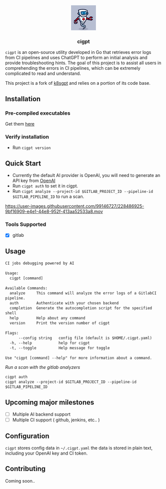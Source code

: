 <div align="center">
<br />
<p align="center">
  <a href="https://gitlab.com/tpamp/cigpt">
    <img src="images/logo.png" alt="Logo" width="80" height="80">
  </a>

<h3 align="center">cigpt</h3>
</p>
</div>


`cigpt` is an open-source utility developed in Go that retrieves error logs from CI pipelines and uses ChatGPT to perform an initial analysis and provide troubleshooting hints. The goal of this project is to assist all users in comprehending the errors in CI pipelines, which can be extremely complicated to read and understand.

This project is a fork of [k8sgpt](https://github.com/k8sgpt-ai/k8sgpt) and relies on a portion of its code base.

## Installation

### Pre-compiled executables

Get them [here](https://github.com/cigpt-ai/cigpt/releases)

### Verify installation

* Run `cigpt version`

## Quick Start

* Currently the default AI provider is OpenAI, you will need to generate an API key from [OpenAI](https://openai.com)
* Run `cigpt auth` to set it in cigpt.
* Run `cigpt analyze --project-id $GITLAB_PROJECT_ID --pipeline-id $GITLAB_PIPELINE_ID` to run a scan.

https://user-images.githubusercontent.com/99146727/228486925-9bf16909-e4e1-44e8-952f-413aa52533a8.mov

### Tools Supported

- [x] gitlab

## Usage

```
CI jobs debugging powered by AI

Usage:
  cigpt [command]

Available Commands:
  analyze     This command will analyze the error logs of a GitlabCI pipeline.
  auth        Authenticate with your chosen backend
  completion  Generate the autocompletion script for the specified shell
  help        Help about any command
  version     Print the version number of cigpt

Flags:
      --config string   config file (default is $HOME/.cigpt.yaml)
  -h, --help            help for cigpt
  -t, --toggle          Help message for toggle

Use "cigpt [command] --help" for more information about a command.
```

_Run a scan with the gitlab analyzers_

```
cigpt auth
cigpt analyze --project-id $GITLAB_PROJECT_ID --pipeline-id $GITLAB_PIPELINE_ID
```

## Upcoming major milestones

- [ ] Multiple AI backend support
- [ ] Multiple CI support ( github, jenkins, etc.. )

## Configuration

`cigpt` stores config data in `~/.cigpt.yaml` the data is stored in plain text, including your OpenAI key and CI token.

## Contributing

Coming soon..
